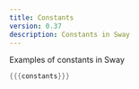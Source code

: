 ```yaml
---
title: Constants
version: 0.37
description: Constants in Sway
---
```


Examples of constants in Sway

```rust
{{{constants}}}
```
